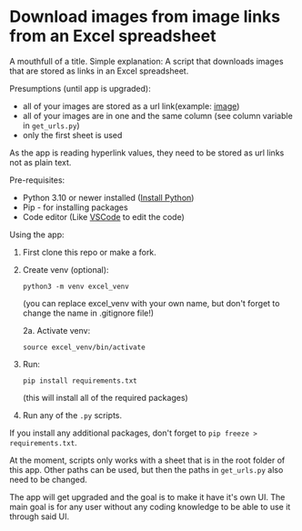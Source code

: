 # Download images from image links from an Excel spreadsheet

A mouthfull of a title. Simple explanation: A script that downloads images that are stored as links in an Excel spreadsheet.

Presumptions (until app is upgraded):
- all of your images are stored as a url link(example: [image](https://www.shutterstock.com/shutterstock/photos/2051190098/display_1500/stock-photo-scenic-view-of-sandy-desert-under-starry-sky-in-night-2051190098.jpg))
- all of your images are in one and the same column (see column variable in `get_urls.py`)
- only the first sheet is used

As the app is reading hyperlink values, they need to be stored as url links not as plain text.

Pre-requisites:
- Python 3.10 or newer installed ([Install Python](https://www.python.org/downloads/))
- Pip - for installing packages
- Code editor (Like [VSCode](https://code.visualstudio.com/download) to edit the code)

Using the app:
1. First clone this repo or make a fork.
2. Create venv (optional):

    ```python3 -m venv excel_venv```

      (you can replace excel_venv with your own name, but don't forget to change the name in .gitignore file!)

   2a. Activate venv:

    `source excel_venv/bin/activate`

3. Run:

    ```pip install requirements.txt```

    (this will install all of the required packages)

4. Run any of the `.py` scripts.

If you install any additional packages, don't forget to `pip freeze > requirements.txt`.

At the moment, scripts only works with a sheet that is in the root folder of this app. Other paths can be used, but then the paths in `get_urls.py` also need to be changed.

The app will get upgraded and the goal is to make it have it's own UI. The main goal is for any user without any coding knowledge to be able to use it through said UI.
